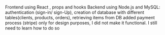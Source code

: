 Frontend using React , props and hooks
Backend using Node.js and MySQL: authentication (sign-in/ sign-Up), creation of database with different tables(clients, products, orders), retrieving items from DB
added payment process (stripe) only for design purposes, I did not make it functional. I still need to learn how to do so
